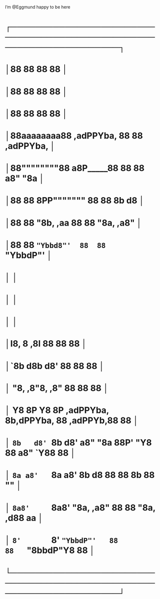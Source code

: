 I’m @Eggmund
happy to be here
# ┌────────────────────────────────────────────────────────────────────┐
# │88        88              88  88                                    │
# │88        88              88  88                                    │
# │88        88              88  88                                    │
# │88aaaaaaaa88   ,adPPYba,  88  88   ,adPPYba,                        │
# │88""""""""88  a8P_____88  88  88  a8"     "8a                       │
# │88        88  8PP"""""""  88  88  8b       d8                       │
# │88        88  "8b,   ,aa  88  88  "8a,   ,a8"                       │
# │88        88   `"Ybbd8"'  88  88   `"YbbdP"'                        │
# │                                                                    │
# │                                                                    │
# │                                                                    │
# │I8,        8        ,8I                         88           88  88 │
# │`8b       d8b       d8'                         88           88  88 │
# │ "8,     ,8"8,     ,8"                          88           88  88 │
# │  Y8     8P Y8     8P   ,adPPYba,   8b,dPPYba,  88   ,adPPYb,88  88 │
# │  `8b   d8' `8b   d8'  a8"     "8a  88P'   "Y8  88  a8"    `Y88  88 │
# │   `8a a8'   `8a a8'   8b       d8  88          88  8b       88  "" │
# │    `8a8'     `8a8'    "8a,   ,a8"  88          88  "8a,   ,d88  aa │
# │     `8'       `8'      `"YbbdP"'   88          88   `"8bbdP"Y8  88 │
# └────────────────────────────────────────────────────────────────────┘
